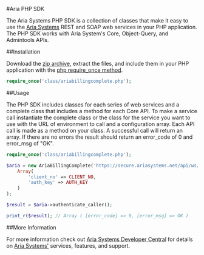 #Aria PHP SDK

The Aria Systems PHP SDK is a collection of classes that make it easy to use the [Aria Systems](http://www.ariasystems.com/) REST and SOAP web services in your PHP application. The PHP SDK works with Aria System's Core, Object-Query, and Admintools APIs.

##Installation

Download the [zip archive](https://github.com/richmulhern/php_sdk/archive/master.zip), extract the files, and include them in your PHP application with the [php require_once method](http://php.net/manual/en/function.require-once.php).

```php
require_once('class/ariabillingcomplete.php');
```

##Usage

The PHP SDK includes classes for each series of web services and a complete class that includes a method for each Core API. To make a service call instantiate the complete class or the
class for the service you want to use with the URL of environment to call and a configuration array. Each API call is made as a method on your class. A successful call will return an array.
If there are no errors the result should return an error_code of 0 and error_msg of "OK".

```php
require_once('class/ariabillingcomplete.php');

$aria = new AriaBillingComplete('https://secure.ariasystems.net/api/ws/api_ws_class_dispatcher.php',
    Array(
        'client_no' => CLIENT_NO,
        'auth_key' => AUTH_KEY
    )
);

$result = $aria->authenticate_caller();

print_r($result); // Array ( [error_code] => 0, [error_msg] => OK )
```

##More Information

For more information check out [Aria Systems Developer Central](http://developer.ariasystems.net) for details on [Aria Systems'](http://www.ariasystems.com/) services, features, and support.
